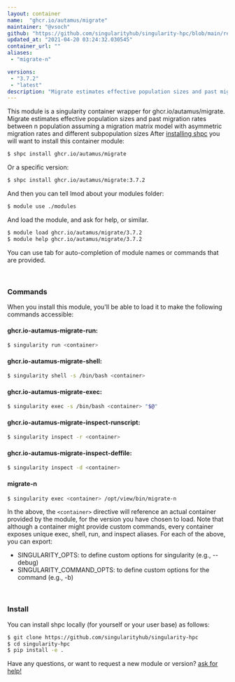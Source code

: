```yaml
---
layout: container
name:  "ghcr.io/autamus/migrate"
maintainer: "@vsoch"
github: "https://github.com/singularityhub/singularity-hpc/blob/main/registry/ghcr.io/autamus/migrate/container.yaml"
updated_at: "2021-04-20 03:24:32.030545"
container_url: ""
aliases:
 - "migrate-n"

versions:
 - "3.7.2"
 - "latest"
description: "Migrate estimates effective population sizes and past migration rates between n population assuming a migration matrix model with asymmetric migration rates and different subpopulation sizes"
---
```


This module is a singularity container wrapper for ghcr.io/autamus/migrate.
Migrate estimates effective population sizes and past migration rates between n population assuming a migration matrix model with asymmetric migration rates and different subpopulation sizes
After [installing shpc](#install) you will want to install this container module:

```bash
$ shpc install ghcr.io/autamus/migrate
```

Or a specific version:

```bash
$ shpc install ghcr.io/autamus/migrate:3.7.2
```

And then you can tell lmod about your modules folder:

```bash
$ module use ./modules
```

And load the module, and ask for help, or similar.

```bash
$ module load ghcr.io/autamus/migrate/3.7.2
$ module help ghcr.io/autamus/migrate/3.7.2
```

You can use tab for auto-completion of module names or commands that are provided.

<br>

### Commands

When you install this module, you'll be able to load it to make the following commands accessible:

#### ghcr.io-autamus-migrate-run:

```bash
$ singularity run <container>
```

#### ghcr.io-autamus-migrate-shell:

```bash
$ singularity shell -s /bin/bash <container>
```

#### ghcr.io-autamus-migrate-exec:

```bash
$ singularity exec -s /bin/bash <container> "$@"
```

#### ghcr.io-autamus-migrate-inspect-runscript:

```bash
$ singularity inspect -r <container>
```

#### ghcr.io-autamus-migrate-inspect-deffile:

```bash
$ singularity inspect -d <container>
```


#### migrate-n
       
```bash
$ singularity exec <container> /opt/view/bin/migrate-n
```



In the above, the `<container>` directive will reference an actual container provided
by the module, for the version you have chosen to load. Note that although a container
might provide custom commands, every container exposes unique exec, shell, run, and
inspect aliases. For each of the above, you can export:

 - SINGULARITY_OPTS: to define custom options for singularity (e.g., --debug)
 - SINGULARITY_COMMAND_OPTS: to define custom options for the command (e.g., -b)

<br>
  
### Install

You can install shpc locally (for yourself or your user base) as follows:

```bash
$ git clone https://github.com/singularityhub/singularity-hpc
$ cd singularity-hpc
$ pip install -e .
```

Have any questions, or want to request a new module or version? [ask for help!](https://github.com/singularityhub/singularity-hpc/issues)
